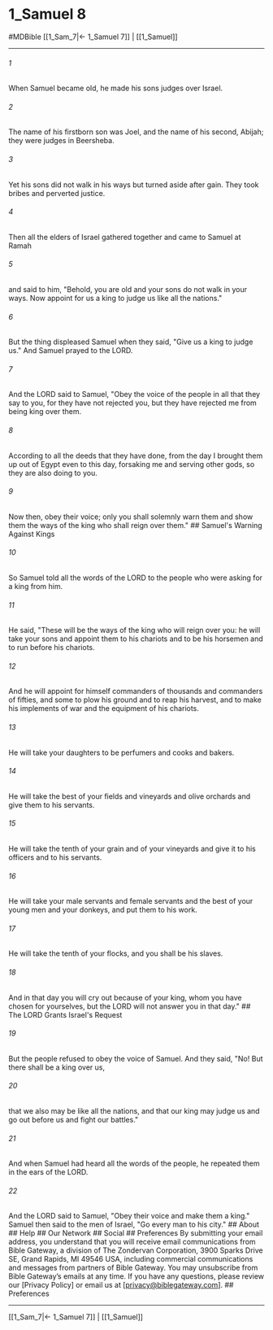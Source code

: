 # 1_Samuel 8
#MDBible
[[1_Sam_7|← 1_Samuel 7]] | [[1_Samuel]]

***






###### 1 


When Samuel became old, he made his sons judges over Israel. 





###### 2 


The name of his firstborn son was Joel, and the name of his second, Abijah; they were judges in Beersheba. 





###### 3 


Yet his sons did not walk in his ways but turned aside after gain. They took bribes and perverted justice. 





###### 4 


Then all the elders of Israel gathered together and came to Samuel at Ramah 





###### 5 


and said to him, "Behold, you are old and your sons do not walk in your ways. Now appoint for us a king to judge us like all the nations." 





###### 6 


But the thing displeased Samuel when they said, "Give us a king to judge us." And Samuel prayed to the LORD. 





###### 7 


And the LORD said to Samuel, "Obey the voice of the people in all that they say to you, for they have not rejected you, but they have rejected me from being king over them. 





###### 8 


According to all the deeds that they have done, from the day I brought them up out of Egypt even to this day, forsaking me and serving other gods, so they are also doing to you. 





###### 9 


Now then, obey their voice; only you shall solemnly warn them and show them the ways of the king who shall reign over them." ## Samuel's Warning Against Kings 





###### 10 


So Samuel told all the words of the LORD to the people who were asking for a king from him. 





###### 11 


He said, "These will be the ways of the king who will reign over you: he will take your sons and appoint them to his chariots and to be his horsemen and to run before his chariots. 





###### 12 


And he will appoint for himself commanders of thousands and commanders of fifties, and some to plow his ground and to reap his harvest, and to make his implements of war and the equipment of his chariots. 





###### 13 


He will take your daughters to be perfumers and cooks and bakers. 





###### 14 


He will take the best of your fields and vineyards and olive orchards and give them to his servants. 





###### 15 


He will take the tenth of your grain and of your vineyards and give it to his officers and to his servants. 





###### 16 


He will take your male servants and female servants and the best of your young men and your donkeys, and put them to his work. 





###### 17 


He will take the tenth of your flocks, and you shall be his slaves. 





###### 18 


And in that day you will cry out because of your king, whom you have chosen for yourselves, but the LORD will not answer you in that day." ## The LORD Grants Israel's Request 





###### 19 


But the people refused to obey the voice of Samuel. And they said, "No! But there shall be a king over us, 





###### 20 


that we also may be like all the nations, and that our king may judge us and go out before us and fight our battles." 





###### 21 


And when Samuel had heard all the words of the people, he repeated them in the ears of the LORD. 





###### 22 


And the LORD said to Samuel, "Obey their voice and make them a king." Samuel then said to the men of Israel, "Go every man to his city." ## About ## Help ## Our Network ## Social ## Preferences By submitting your email address, you understand that you will receive email communications from Bible Gateway, a division of The Zondervan Corporation, 3900 Sparks Drive SE, Grand Rapids, MI 49546 USA, including commercial communications and messages from partners of Bible Gateway. You may unsubscribe from Bible Gateway&rsquo;s emails at any time. If you have any questions, please review our [Privacy Policy] or email us at [privacy@biblegateway.com]. ## Preferences

***

[[1_Sam_7|← 1_Samuel 7]] | [[1_Samuel]]
